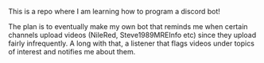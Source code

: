 This is a repo where I am learning how to program a discord bot!

The plan is to eventually make my own bot that reminds me when certain channels upload videos (NileRed, Steve1989MREInfo etc) since they upload fairly infrequently. A long with that, a listener that flags videos under topics of interest and notifies me about them.